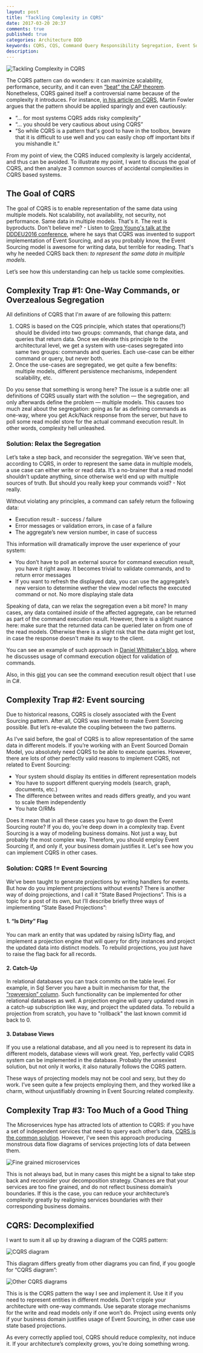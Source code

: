 ```yaml
---
layout: post
title: "Tackling Complexity in CQRS"
date: 2017-03-20 20:37
comments: true
published: true
categories: Architecture DDD
keywords: CQRS, CQS, Command Query Responsibility Segregation, Event Sourcing, Complexity, Beginners, Domain-Driven Design, DDD, DDDesign, software, architecture, methodology, bounded context, ubiquitous language, patterns, domain model
description: 
---
```


<img src="{{ root_url }}/images/cqrs/title-img.jpg" alt="Tackling Complexity in CQRS" />

The CQRS pattern can do wonders: it can maximize scalability, performance, security, and it can even [“beat” the CAP theorem](http://codebetter.com/gregyoung/2010/02/20/cqrs-and-cap-theorem/). Nonetheless, CQRS gained itself a controversial name because of the complexity it introduces. For instance, [in his article on CQRS](https://martinfowler.com/bliki/CQRS.html), Martin Fowler argues that the pattern should be applied sparingly and even cautiously:

* “… for most systems CQRS adds risky complexity”
* “… you should be very cautious about using CQRS”
* “So while CQRS is a pattern that's good to have in the toolbox, beware that it is difficult to use well and you can easily chop off important bits if you mishandle it.”

From my point of view, the CQRS induced complexity is largely accidental, and thus can be avoided. To illustrate my point, I want to discuss the goal of CQRS, and then analyze 3 common sources of accidental complexities in CQRS based systems.

<!-- more -->

## The Goal of CQRS
The goal of CQRS is to enable representation of the same data using multiple models. Not scalability, not availability, not security, not performance. Same data in multiple models. That's it. The rest is byproducts. Don't believe me? - Listen to [Greg Young's talk at the DDDEU2016 conference](https://youtu.be/LDW0QWie21s?t=448), where he says that CQRS was invented to support implementation of Event Sourcing, and as you probably know, the Event Sourcing model is awesome for writing data, but terrible for reading. That's why he needed CQRS back then: *to represent the same data in multiple models*.

Let’s see how this understanding can help us tackle some complexities.

## Complexity Trap #1: One-Way Commands, or Overzealous Segregation

All definitions of CQRS that I'm aware of are following this pattern:

1. CQRS is based on the CQS principle, which states that operations(?) should be divided into two groups: commands, that change data, and queries that return data. Once we elevate this principle to the architectural level, we get a system with use-cases segregated into same two groups: commands and queries. Each use-case can be either command or query, but never both.
2. Once the use-cases are segregated, we get quite a few benefits: multiple models, different persistence mechanisms, independent scalability, etc. 

Do you sense that something is wrong here? The issue is a subtle one: all definitions of CQRS usually start with the solution — the segregation, and only afterwards define the problem — multiple models. This causes too much zeal about the segregation: going as far as defining commands as one-way, where you get Ack/Nack response from the server, but have to poll some read model store for the actual command execution result. In other words, complexity hell unleashed.

### Solution: Relax the Segregation
Let’s take a step back, and reconsider the segregation. We’ve seen that, according to CQRS, in order to represent the same data in multiple models, a use case can either write or read data. It’s a no-brainer that a read model shouldn’t update anything, since otherwise we’d end up with multiple sources of truth. But should you really keep your commands void? - Not really.

Without violating any principles, a command can safely return the following data:

* Execution result - success / failure
* Error messages or validation errors, in case of a failure
* The aggregate’s new version number, in case of success

This information will dramatically improve the user experience of your system:

* You don’t have to poll an external source for command execution result, you have it right away. It becomes trivial to validate commands, and to return error messages 
* If you want to refresh the displayed data, you can use the aggregate’s new version to determine wether the view model reflects the executed command or not. No more displaying stale data

Speaking of data, can we relax the segregation even a bit more? In many cases, any data contained *inside* of the affected aggregate, can be returned as part of the command execution result. However, there is a slight nuance here: make sure that the returned data can be queried later on from one of the read models. Otherwise there is a slight risk that the data might get lost, in case the response doesn't make its way to the client.

You can see an example of such approach in [Daniel Whittaker's blog](http://danielwhittaker.me/2016/04/20/how-to-validate-commands-in-a-cqrs-application/), where he discusses usage of command execution object for validation of commands.

Also, in this [gist](https://gist.github.com/vladikk/86da55d0eb09d7a291b9f9a5b406f2c9) you can see the command execution result object that I use in C#. 

## Complexity Trap #2: Event sourcing
Due to historical reasons, CQRS is closely associated with the Event Sourcing pattern. After all, CQRS was invented to make Event Sourcing possible. But let’s re-evalute the coupling between the two patterns.

As I’ve said before, the goal of CQRS is to allow representation of the same data in different models. If you’re working with an Event Sourced Domain Model, you absolutely need CQRS to be able to execute queries. However, there are lots of other perfectly valid reasons to implement CQRS, not related to Event Sourcing:

* Your system should display its entities in different representation models
* You have to support different querying models (search, graph, documents, etc.)
* The difference between writes and reads differs greatly, and you want to scale them independently
* You hate O/RMs

Does it mean that in all these cases you have to go down the Event Sourcing route? If you do, you’re deep down in a complexity trap. Event Sourcing is a way of modeling business domains. Not just a way, but probably the most complex way. Therefore, you should employ Event Sourcing if, and only if, your business domain justifies it. Let's see how you can implement CQRS in other cases.

### Solution: CQRS != Event Sourcing
We’ve been taught to generate projections by writing handlers for events. But how do you implement projections without events? There is another way of doing projections, and I call it “State Based Projections”. This is a topic for a post of its own, but I’ll describe briefly three ways of implementing “State Based Projections”:

#### 1. “Is Dirty” Flag
You can mark an entity that was updated by raising IsDirty flag, and implement a projection engine that will query for dirty instances and project the updated data into distinct models. To rebuild projections, you just have to raise the flag back for all records.

#### 2. Catch-Up
In relational databases you can track commits on the table level. For example, in Sql Server you have a built in mechanism for that, the [“rowversion” column](https://msdn.microsoft.com/en-us/library/ms182776.aspx). Such functionality can be implemented for other relational databases as well. A projection engine will query updated rows in a catch-up subscription like way, and project the updated data. To rebuild a projection from scratch, you have to "rollback" the last known commit id back to 0.

#### 3. Database Views
If you use a relational database, and all you need is to represent its data in different models, database views will work great. Yep, perfectly valid CQRS system can be implemented in the database. Probably the unsexiest solution, but not only it works, it also naturally follows the CQRS pattern.

These ways of projecting models may not be cool and sexy, but they do work. I’ve seen quite a few projects employing them, and they worked like a charm, without unjustifiably drowning in Event Sourcing related complexity.

## Complexity Trap #3: Too Much of a Good Thing
The Microservices hype has attracted lots of attention to CQRS: if you have a set of independent services that need to query each other’s data, [CQRS is the common solution](https://www.ibm.com/developerworks/cloud/library/cl-build-app-using-microservices-and-cqrs-trs/). However, I’ve seen this approach producing monstrous data flow diagrams of services projecting lots of data between them.

<img src="{{ root_url }}/images/cqrs/microservices.jpg" alt="Fine grained microservices" />

This is not always bad, but in many cases this might be a signal to take step back and reconsider your decomposition strategy. Chances are that your services are too fine grained, and do not reflect business domain’s boundaries. If this is the case, you can reduce your architecture’s complexity greatly by realigning services boundaries with their corresponding business domains.

## CQRS: Decomplexified
I want to sum it all up by drawing a diagram of the CQRS pattern:

<img src="{{ root_url }}/images/cqrs/cqrs-diagram.png" alt="CQRS diagram" />

This diagram differs greatly from other diagrams you can find, if you google for “CQRS diagram”:

<img src="{{ root_url }}/images/cqrs/google-cqrs.png" alt="Other CQRS diagrams" />

This is is the CQRS pattern the way I see and implement it. Use it if you need to represent entities in different models. Don't cripple your architecture with one-way commands. Use separate storage mechanisms for the write and read models only if one won’t do. Project using events only if your business domain justifies usage of Event Sourcing, in other case use state based projections.

As every correctly applied tool, CQRS should reduce complexity, not induce it. If your architecture’s complexity grows, you’re doing something wrong.